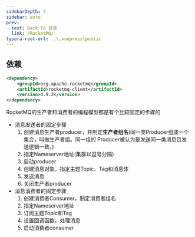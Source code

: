 ```yaml
---
sidebarDepth: 3
sidebar: auto
prev:
  text: Back To 目录
  link: /RocketMQ/
typora-root-url: ..\.vuepress\public
---
```




## 依赖

```xml
<dependency>
    <groupId>org.apache.rocketmq</groupId>
    <artifactId>rocketmq-client</artifactId>
    <version>4.9.2</version>
</dependency>
```

RocketMQ的生产者和消费者的编程模型都是有个比较固定的步骤的

- 消息发送者的固定步骤
  1. 创建消息生产者producer，并制定**生产者组名**(同一类Producer组成一个集合，叫做生产者组。同一组的 Producer被认为是发送同一类消息且发送逻辑一致。)
  2. 指定Nameserver地址(集群以逗号分隔)
  3. 启动producer
  4. 创建消息对象，指定主题Topic、Tag和消息体
  5. 发送消息
  6. 关闭生产者producer
- 消息消费者的固定步骤
  1. 创建消费者Consumer，制定消费者组名
  2. 指定Nameserver地址
  3. 订阅主题Topic和Tag
  4. 设置回调函数，处理消息
  5. 启动消费者consumer